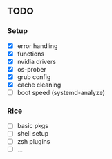 ## TODO

### Setup
- [x] error handling
- [x] functions
- [x] nvidia drivers
- [x] os-prober
- [x] grub config
- [x] cache cleaning
- [ ] boot speed (systemd-analyze)

### Rice
- [ ] basic pkgs
- [ ] shell setup
- [ ] zsh plugins
- [ ] ...